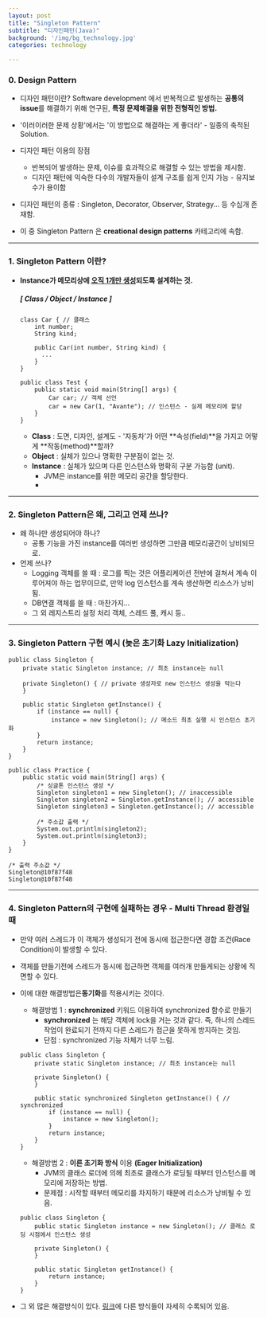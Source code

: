 ```yaml
---
layout: post
title: "Singleton Pattern"
subtitle: "디자인패턴(Java)"
background: '/img/bg_technology.jpg'
categories: technology

---
```


### 0. Design Pattern

- 디자인 패턴이란? Software development 에서 반복적으로 발생하는 **공통의 issue**를 해결하기 위해 연구된, **특정 문제해결을 위한 전형적인 방법.**

- '이러이러한 문제 상황'에서는 '이 방법으로 해결하는 게 좋더라' - 일종의 축적된 Solution.

- 디자인 패턴 이용의 장점

  - 반복되어 발생하는 문제, 이슈를 효과적으로 해결할 수 있는 방법을 제시함.
  - 디자인 패턴에 익숙한 다수의 개발자들이 설계 구조를 쉽게 인지 가능 - 유지보수가 용이함

- 디자인 패턴의 종류 : Singleton, Decorator, Observer, Strategy... 등 수십개 존재함.

- 이 중 Singleton Pattern 은 **creational design patterns** 카테고리에 속함.

  

---

### 1. Singleton Pattern 이란?

- **Instance가 메모리상에 <u>오직 1개만 생성</u>되도록 설계하는 것.**

  ##### [ Class / Object / Instance ] 

  ```
  class Car { // 클래스
      int number;
      String kind;
      
      public Car(int number, String kind) {
  		...
      }
  }
  
  public class Test {
      public static void main(String[] args) {
          Car car; // 객체 선언
          car = new Car(1, "Avante"); // 인스턴스 - 실제 메모리에 할당
      }
  }
  ```

  - **Class** : 도면, 디자인, 설계도 - '자동차'가 어떤 **속성(field)**을 가지고 어떻게 **작동(method)**할까?
  - **Object** : 실체가 있으나 명확한 구분점이 없는 것.
  - **Instance** : 실체가 있으며 다른 인스턴스와 명확히 구분 가능함 (unit).
    - JVM은 instance를 위한 메모리 공간을 할당한다.
    - 

---

### 2. Singleton Pattern은 왜, 그리고 언제 쓰나?

- 왜 하나만 생성되어야 하나?
  - 공통 기능을 가진 instance를 여러번 생성하면 그만큼 메모리공간이 낭비되므로.
- 언제 쓰나?
  - Logging 객체를 쓸 때 : 로그를 찍는 것은 어플리케이션 전반에 걸쳐서 계속 이루어져야 하는 업무이므로, 만약 log 인스턴스를 계속 생산하면 리소스가 낭비됨.
  - DB연결 객체를 쓸 때 : 마찬가지...
  - 그 외 레지스트리 설정 처리 객체, 스레드 풀, 캐시 등..



---

### 3. Singleton Pattern 구현 예시 (늦은 초기화 Lazy Initialization)

```
public class Singleton {
    private static Singleton instance; // 최초 instance는 null

    private Singleton() { // private 생성자로 new 인스턴스 생성을 막는다
    }

    public static Singleton getInstance() {
        if (instance == null) {
            instance = new Singleton(); // 메소드 최초 실행 시 인스턴스 초기화
        }
        return instance;
    }
}

public class Practice {
    public static void main(String[] args) {
        /* 싱글톤 인스턴스 생성 */
        Singleton singleton1 = new Singleton(); // inaccessible
        Singleton singleton2 = Singleton.getInstance(); // accessible
        Singleton singleton3 = Singleton.getInstance(); // accessible

        /* 주소값 출력 */
        System.out.println(singleton2);
        System.out.println(singleton3);
    }
}

/* 출력 주소값 */
Singleton@10f87f48
Singleton@10f87f48

```



---

### 4. Singleton Pattern의 구현에 실패하는 경우 - Multi Thread 환경일 때

- 만약 여러 스레드가 이 객체가 생성되기 전에 동시에 접근한다면 경합 조건(Race Condition)이 발생할 수 있다.

- 객체를 만들기전에 스레드가 동시에 접근하면 객체를 여러개 만들게되는 상황에 직면할 수 있다.

- 이에 대한 해결방법은**동기화**를 적용시키는 것이다.
  - 해결방법 1 : **synchronized** 키워드 이용하여 synchronized 함수로 만들기
    - **synchronized** 는 해당 객체에 lock을 거는 것과 같다. 즉, 하나의 스레드 작업이 완료되기 전까지 다른 스레드가 접근을 못하게 방지하는 것임.
    - 단점 : synchronized 기능 자체가 너무 느림.

  ```
  public class Singleton {
      private static Singleton instance; // 최초 instance는 null
  
      private Singleton() {
      }
  
      public static synchronized Singleton getInstance() { // synchronized
          if (instance == null) {
              instance = new Singleton();
          }
          return instance;
      }
  }
  ```

  - 해결방법 2 : **이른 초기화 방식** 이용 **(Eager Initialization)**
    - JVM의 클래스 로더에 의헤 최초로 클래스가 로딩될 때부터 인스턴스를 메모리에 저장하는 방법.
    - 문제점 : 시작할 때부터 메모리를 차지하기 때문에 리소스가 낭비될 수 있음.

  ```
  public class Singleton {
      public static Singleton instance = new Singleton(); // 클래스 로딩 시점에서 인스턴스 생성
  
      private Singleton() {
      }
  
      public static Singleton getInstance() {
          return instance;
      }
  }
  ```



- 그 외 많은 해결방식이 있다. [링크]( http://wiki.hash.kr/index.php/%EC%8B%B1%EA%B8%80%ED%86%A4%ED%8C%A8%ED%84%B4#.EC.9D.B4.EB.A5.B8_.EC.B4.88.EA.B8.B0.ED.99.94_.EB.B0.A9.EC.8B.9D)에 다른 방식들이 자세히 수록되어 있음.




